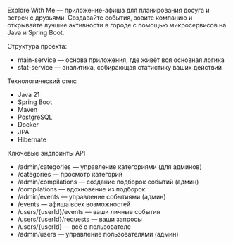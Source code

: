 Explore With Me — приложение-афиша для планирования досуга и встреч с друзьями. Создавайте события, зовите компанию и открывайте лучшие активности в городе с помощью микросервисов на Java и Spring Boot.

Структура проекта:
- main-service — основа приложения, где живёт вся основная логика
- stat-service — аналитика, собирающая статистику ваших действий

Технологический стек:
- Java 21
- Spring Boot
- Maven
- PostgreSQL
- Docker
- JPA
- Hibernate

Ключевые эндпоинты API

- /admin/categories — управление категориями (для админов)
- /categories — просмотр категорий
- /admin/compilations — создание подборок событий (админ)
- /compilations — вдохновение из подборок
- /admin/events — управление событиями (админ)
- /events — афиша всех возможностей
- /users/{userId}/events — ваши личные события
- /users/{userId}/requests — ваши запросы
- /users/{userId} — всё о пользователе
- /admin/users — управление пользователями (админ)
